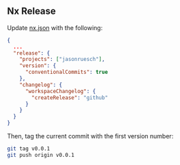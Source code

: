 ## Nx Release

Update [nx.json](../../nx.json) with the following:

```json
{
  ...
  "release": {
    "projects": ["jasonruesch"],
    "version": {
      "conventionalCommits": true
    },
    "changelog": {
      "workspaceChangelog": {
        "createRelease": "github"
      }
    }
  }
}
```

Then, tag the current commit with the first version number:

```bash
git tag v0.0.1
git push origin v0.0.1
```
